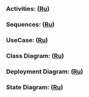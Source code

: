 ### Activities: ([Ru](https://github.com/Skindrila/My_Smart_Clock/blob/master/Documentation/Diagrams/Activities/Activities.md))
### Sequences: ([Ru](https://github.com/Skindrila/My_Smart_Clock/blob/master/Documentation/Diagrams/Sequences/Sequences.md))
### UseCase: ([Ru](https://github.com/Skindrila/My_Smart_Clock/blob/master/Documentation/Diagrams/UseCase/UseCase.md))
### Class Diagram: ([Ru](https://github.com/Skindrila/My_Smart_Clock/blob/master/Documentation/Diagrams/Classes/Classes.md))
### Deployment Diagram: ([Ru](https://github.com/Skindrila/My_Smart_Clock/blob/master/Documentation/Diagrams/Deployments/Deployment.md))
### State Diagram: ([Ru](https://github.com/Skindrila/My_Smart_Clock/blob/master/Documentation/Diagrams/States/States.md))
